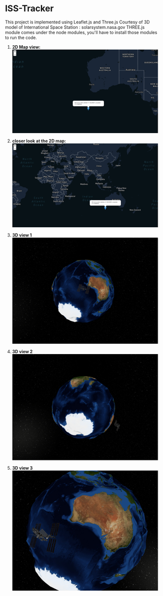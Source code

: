 # ISS-Tracker
This project is implemented using Leaflet.js and Three.js
Courtesy of 3D model of International Space Station : solarsystem.nasa.gov 
THREE.js module comes under the node modules, you'll have to install those modules to run the code.

1. **2D Map view:**
![](Screenshots/iss_4.png)

2. **closer look at the 2D map:**
![](Screenshots/iss_5.png)

3. **3D view 1**
![](Screenshots/iss_1.png)

3. **3D view 2**
![](Screenshots/iss_2.png)

3. **3D view 3**
![](Screenshots/iss_3.1.png)

